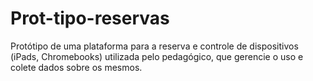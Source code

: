 # Prot-tipo-reservas
Protótipo de uma plataforma para a reserva e controle de dispositivos (iPads, Chromebooks) utilizada pelo pedagógico, que gerencie o uso e colete dados sobre os mesmos.
